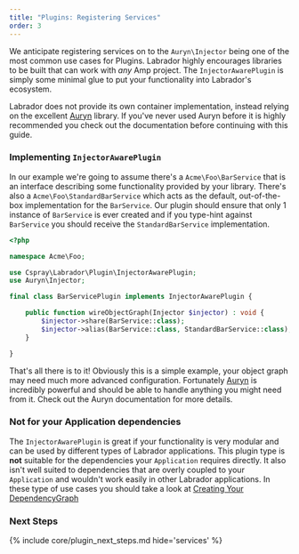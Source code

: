 ```yaml
---
title: "Plugins: Registering Services"
order: 3
---
```

We anticipate registering services on to the `Auryn\Injector` being one of the most common use cases for Plugins. Labrador 
highly encourages libraries to be built that can work with _any_ Amp project. The `InjectorAwarePlugin` is simply some 
minimal glue to put your functionality into Labrador's ecosystem.

<div class="message is-info">
    <div class="message-body">
        Labrador does not provide its own container implementation, instead relying on the excellent <a href="https://github.com/rdlowrey/auryn">Auryn</a> 
        library. If you've never used Auryn before it is highly recommended you check out the documentation before continuing with this guide.
    </div>
</div>

### Implementing `InjectorAwarePlugin`

In our example we're going to assume there's a `Acme\Foo\BarService` that is an interface describing some functionality 
provided by your library. There's also a `Acme\Foo\StandardBarService` which acts as the default, out-of-the-box 
implementation for the `BarService`. Our plugin should ensure that only 1 instance of `BarService` is ever created and 
if you type-hint against `BarService` you should receive the `StandardBarService` implementation.

```php
<?php

namespace Acme\Foo;

use Cspray\Labrador\Plugin\InjectorAwarePlugin;
use Auryn\Injector;

final class BarServicePlugin implements InjectorAwarePlugin {

    public function wireObjectGraph(Injector $injector) : void {
        $injector->share(BarService::class);
        $injector->alias(BarService::class, StandardBarService::class);
    }

}
```

That's all there is to it! Obviously this is a simple example, your object graph may need much more advanced 
configuration. Fortunately [Auryn] is incredibly powerful and should be able to handle anything you might need  from it. 
Check out the Auryn documentation for more details.

### Not for your Application dependencies

The `InjectorAwarePlugin` is great if your functionality is very modular and can be used by different types of Labrador
applications. This plugin type is **not** suitable for the dependencies your `Application` requires directly. It also 
isn't well suited to dependencies that are overly coupled to your `Application` and wouldn't work easily in other Labrador 
applications. In these type of use cases you should take a look at [Creating Your DependencyGraph][create-dependency-graph]

### Next Steps

{% include core/plugin_next_steps.md hide='services' %}

[Auryn]: https://github.com/rdlowrey/auryn
[create-dependency-graph]: {{site.baseurl}}/how-tos/creating-your-dependency-graph